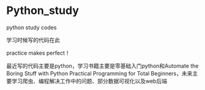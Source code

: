# Python_study

python study codes  

学习时候写的代码在此  

practice makes perfect！ 

最近写的代码主要是python，学习书籍主要是零基础入门python和Automate the Boring Stuff with Python Practical Programming for Total Beginners，未来主要学习爬虫、编程解决工作中的问题、部分数据可视化以及web后端
